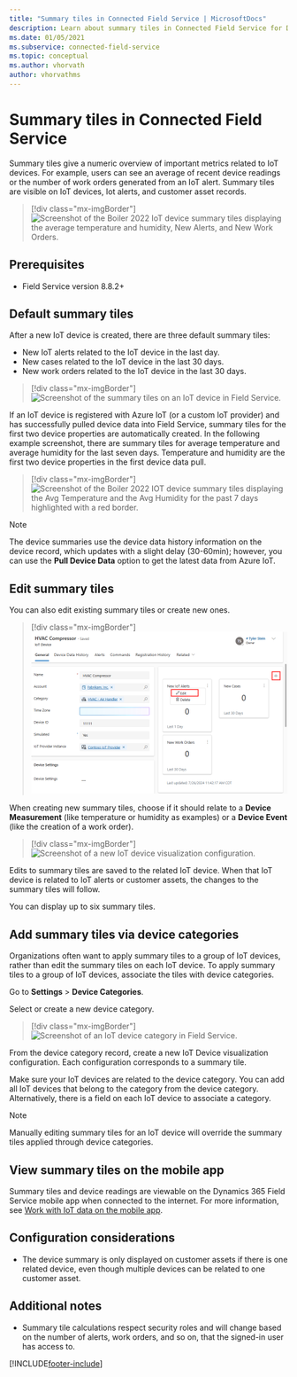 ```yaml
---
title: "Summary tiles in Connected Field Service | MicrosoftDocs"
description: Learn about summary tiles in Connected Field Service for Dynamics 365 Field Service.
ms.date: 01/05/2021
ms.subservice: connected-field-service
ms.topic: conceptual
ms.author: vhorvath
author: vhorvathms
---
```


# Summary tiles in Connected Field Service

Summary tiles give a numeric overview of important metrics related to IoT devices. For example, users can see an average of recent device readings or the number of work orders generated from an IoT alert. Summary tiles are visible on IoT devices, Iot alerts, and customer asset records.

> [!div class="mx-imgBorder"]
> ![Screenshot of the Boiler 2022 IoT device summary tiles displaying the average temperature and humidity, New Alerts, and New Work Orders.](./media/cfs-device-readings-history.png)



## Prerequisites

- Field Service version 8.8.2+

## Default summary tiles

After a new IoT device is created, there are three default summary tiles: 

- New IoT alerts related to the IoT device in the last day.
- New cases related to the IoT device in the last 30 days.
- New work orders related to the IoT device in the last 30 days.

> [!div class="mx-imgBorder"]
> ![Screenshot of the summary tiles on an IoT device in Field Service.](./media/cfs-summary-tiles-default.png)

If an IoT device is registered with Azure IoT (or a custom IoT provider) and has successfully pulled device data into Field Service, summary tiles for the first two device properties are automatically created. In the following example screenshot, there are summary tiles for average temperature and average humidity for the last seven days. Temperature and humidity are the first two device properties in the first device data pull.

> [!div class="mx-imgBorder"]
> ![Screenshot of the Boiler 2022 IOT device summary tiles displaying the Avg Temperature and the Avg Humidity for the past 7 days highlighted with a red border.](./media/cfs-device-readings-history-edited.png)

> [!Note]
> The device summaries use the device data history information on the device record, which updates with a slight delay (30-60min); however, you can use the **Pull Device Data** option to get the latest data from Azure IoT.


## Edit summary tiles

You can also edit existing summary tiles or create new ones.

> [!div class="mx-imgBorder"]
> ![Screenshot of an IoT device showing the option to edit summary tiles.](./media/cfs-summary-tiles-edit.png)

When creating new summary tiles, choose if it should relate to a **Device Measurement** (like temperature or humidity as examples) or a **Device Event** (like the creation of a work order).

> [!div class="mx-imgBorder"]
> ![Screenshot of a new IoT device visualization configuration.](./media/cfs-summary-tiles-edit2.png)

Edits to summary tiles are saved to the related IoT device. When that IoT device is related to IoT alerts or customer assets, the changes to the summary tiles will follow.

You can display up to six summary tiles.

## Add summary tiles via device categories

Organizations often want to apply summary tiles to a group of IoT devices, rather than edit the summary tiles on each IoT device. To apply summary tiles to a group of IoT devices, associate the tiles with device categories.

Go to **Settings** > **Device Categories**.

Select or create a new device category.

> [!div class="mx-imgBorder"]
> ![Screenshot of an IoT device category in Field Service.](./media/cfs-summary-tiles-device-categories.png)

From the device category record, create a new IoT Device visualization configuration. Each configuration corresponds to a summary tile.

Make sure your IoT devices are related to the device category. You can add all IoT devices that belong to the category from the device category. Alternatively, there is a field on each IoT device to associate a category.

> [!Note]
> Manually editing summary tiles for an IoT device will override the summary tiles applied through device categories.

## View summary tiles on the mobile app

Summary tiles and device readings are viewable on the Dynamics 365 Field Service mobile app when connected to the internet. For more information, see [Work with IoT data on the mobile app](mobile/iot-mobile.md#view-summary-tiles-and-device-readings).

## Configuration considerations

- The device summary is only displayed on customer assets if there is one related device, even though multiple devices can be related to one customer asset.

## Additional notes

- Summary tile calculations respect security roles and will change based on the number of alerts, work orders, and so on, that the signed-in user has access to.

[!INCLUDE[footer-include](../includes/footer-banner.md)]
